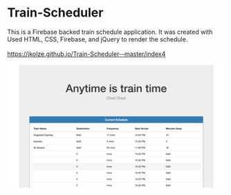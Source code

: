# Train-Scheduler <br>
This is a Firebase backed train schedule application. It was created with Used HTML, CSS, Firebase, and jQuery to render the schedule.
<br> 
<br>
https://jkolze.github.io/Train-Scheduler--master/index4 
<br>
<br>
![Home](/img/pic.png 'Screenshot')

